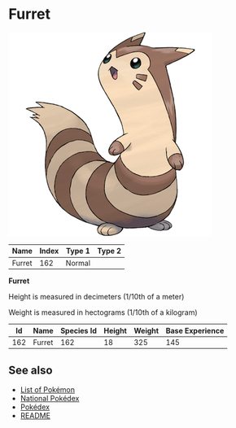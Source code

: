 # Furret


![Furret](images/162.png)

| **Name** | **Index** | **Type 1** | **Type 2** |
|----|----|----|----|
| Furret | 162 | Normal  |  |

**Furret** 


Height is measured in decimeters (1/10th of a meter)

Weight is measured in hectograms (1/10th of a kilogram)

| **Id** | **Name** | **Species Id** | **Height** | **Weight** | **Base Experience** |
|--------|----------|----------------|------------|------------|---------------------|
| 162 | Furret | 162 | 18 | 325 | 145 |


## See also

- [List of Pokémon](../pokemon.md)
- [National Pokédex](../national_pokedex.md)
- [Pokédex](../pokedex.md)
- [README](../README.md)
